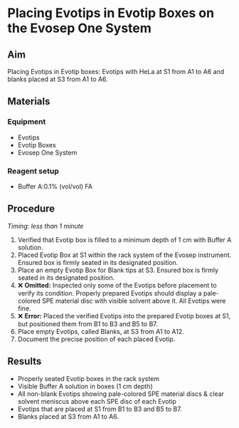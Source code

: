 # Placing Evotips in Evotip Boxes on the Evosep One System

## Aim
Placing Evotips in Evotip boxes: Evotips with HeLa at S1 from A1 to A6 and blanks placed at S3 from A1 to A6.


## Materials

### Equipment
- Evotips
- Evotip Boxes
- Evosep One System

### Reagent setup
- Buffer A:0.1% (vol/vol) FA


## Procedure
*Timing: less than 1 minute*

1. Verified that Evotip box is filled to a minimum depth of 1 cm with Buffer A solution.
2. Placed Evotip Box at S1 within the rack system of the Evosep instrument. Ensured box is firmly seated in its designated position.
3. Place an empty Evotip Box for Blank tips at S3. Ensured box is firmly seated in its designated position.
4. ❌ **Omitted:** Inspected only some of the Evotips before placement to verify its condition. Properly prepared Evotips should display a pale-colored SPE material disc with visible solvent above it. All Evotips were fine.
5. ❌ **Error:** Placed the verified Evotips into the prepared Evotip boxes at S1, but positioned them from B1 to B3 and B5 to B7.
6. Place empty Evotips, called Blanks, at S3 from A1 to A12.
7. Document the precise position of each placed Evotip.


## Results
- Properly seated Evotip boxes in the rack system
- Visible Buffer A solution in boxes (1 cm depth)
- All non-blank Evotips showing pale-colored SPE material discs & clear solvent meniscus above each SPE disc of each Evotip
- Evotips that are placed at S1 from B1 to B3 and B5 to B7.
- Blanks placed at S3 from A1 to A6.
